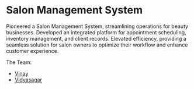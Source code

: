 # Salon Management System
Pioneered a Salon Management System, streamlining operations for beauty businesses. Developed an integrated platform for appointment scheduling, inventory management, and client records. Elevated efficiency, providing a seamless solution for salon owners to optimize their workflow and enhance customer experience.

The Team:
- [Vinay](https://github.com/vinay-s36/)
- [Vidyasagar](https://github.com/tmsagarofficial/)
